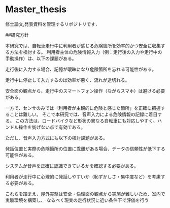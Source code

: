 # Master_thesis
修士論文,発表資料を管理するリポジトリです．


##研究方針

本研究では、自転車走行中に利用者が感じる危険箇所を効率的かつ安全に収集する方法を検討する。
利用者主体の危険情報入力（例：走行後の入力や走行中の手動操作）は、以下の課題がある。

走行後に入力する場合、記憶が曖昧になり危険箇所を忘れる可能性がある。

走行中に停止して入力するのは効率が悪く、流れが途切れる。

安全面の観点から、走行中のスマートフォン操作（ながらスマホ）は避ける必要がある。

一方で、センサのみでは「利用者が主観的に危険と感じた箇所」を正確に把握することは難しい。
そこで本研究では、音声入力による危険情報の記録に着目する。
この方法は、ロードバイクなど形状の異なる自転車にも対応しやすく、ハンドル操作を妨げない点で有効である。

ただし、音声入力方式にも以下の検討課題がある。

発話位置と実際の危険箇所の位置に乖離がある場合、データの信頼性が低下する可能性がある。

システムが音声を正確に認識できているかを確認する必要がある。

利用者が走行中に心理的に発話しやすいか（恥ずかしさ・集中度など）を考慮する必要がある。

これらを踏まえ、屋外実験は安全・倫理面の観点から実施が難しいため、室内で実験環境を構築し、
なるべく現実の走行状況に近い条件下で評価を行う
